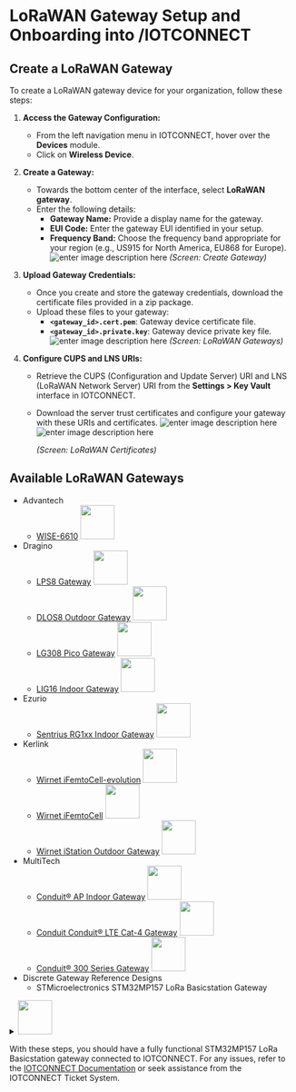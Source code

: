 # LoRaWAN Gateway Setup and Onboarding into /IOTCONNECT

## Create a LoRaWAN Gateway
To create a LoRaWAN gateway device for your organization, follow these steps:

1.  **Access the Gateway Configuration:**
    
    -   From the left navigation menu in IOTCONNECT, hover over the **Devices** module.
    -   Click on **Wireless Device**.
2.  **Create a Gateway:**
    
    -   Towards the bottom center of the interface, select **LoRaWAN gateway**.
    -   Enter the following details:
        -   **Gateway Name:** Provide a display name for the gateway.
        -   **EUI Code:** Enter the gateway EUI identified in your setup.
        -   **Frequency Band:** Choose the frequency band appropriate for your region (e.g., US915 for North America, EU868 for Europe).
    ![enter image description here](https://docs.iotconnect.io/wp-content/themes/iotconnect/assets/img/image1.png)
    _(Screen: Create Gateway)_
    
3.  **Upload Gateway Credentials:**
    
    -   Once you create and store the gateway credentials, download the certificate files provided in a zip package.
    -   Upload these files to your gateway:
        -   **`<gateway_id>.cert.pem`**: Gateway device certificate file.
        -   **`<gateway_id>.private.key`**: Gateway device private key file.
    ![enter image description here](https://docs.iotconnect.io/wp-content/themes/iotconnect/assets/img/image1.png)
    _(Screen: LoRaWAN Gateways)_
    
4.  **Configure CUPS and LNS URIs:**
    
    -   Retrieve the CUPS (Configuration and Update Server) URI and LNS (LoRaWAN Network Server) URI from the **Settings > Key Vault** interface in IOTCONNECT.
    -   Download the server trust certificates and configure your gateway with these URIs and certificates.
![enter image description here](https://docs.iotconnect.io/wp-content/themes/iotconnect/assets/img/image2.png)
![enter image description here](https://docs.iotconnect.io/wp-content/themes/iotconnect/assets/img/image3.png)

		_(Screen: LoRaWAN Certificates)_
    
## Available LoRaWAN Gateways
- Advantech
	- [WISE-6610](https://partners.amazonaws.com/devices/a3G8a00000E2okZEAR/Advantech%20WISE-6610) <img src="https://github.com/user-attachments/assets/29b606c8-731a-4482-b70e-1798e963d6ae" height="60"/>
- Dragino
	- [LPS8 Gateway](https://partners.amazonaws.com/devices/a3G0h00000AjwBrEAJ/LPS8%20LoRaWAN%20Gateway) <img src="https://c.na65.content.force.com/servlet/servlet.ImageServer?id=0150h000004xExrAAE&oid=00DE0000000c48tMAA" height="60"/>
 	- [DLOS8 Outdoor Gateway](https://partners.amazonaws.com/devices/a3G0h00000AjwC1EAJ/DLOS8%20Outdoor%20LoRaWAN%20Gateway) <img src="https://c.na65.content.force.com/servlet/servlet.ImageServer?id=0150h000004xEyGAAU&oid=00DE0000000c48tMAA" height="60"/>
	- [LG308 Pico Gateway](https://partners.amazonaws.com/devices/a3G0h00000AjwBwEAJ/LoRaWAN%20Indoor%20Gateway) <img src="https://c.na65.content.force.com/servlet/servlet.ImageServer?id=0150h000004xEy9AAE&oid=00DE0000000c48tMAA" height="60"/>
 	- [LIG16 Indoor Gateway](https://partners.amazonaws.com/devices/a3G0h00000EU2PLEA1/LIG16) <img src="https://c.na65.content.force.com/servlet/servlet.ImageServer?id=0150h0000056D67AAE&oid=00DE0000000c48tMAA" height="60"/>
- Ezurio
	- [Sentrius RG1xx Indoor Gateway](https://partners.amazonaws.com/devices/a3G0h000007dhzqEAA/Sentrius%20RG1xx%20LoRaWAN%20Gateway) <img src="https://github.com/user-attachments/assets/ee4064b4-58f6-4dd5-904d-88885ca7d668" height="60"/>
- Kerlink
	- [Wirnet iFemtoCell-evolution](https://partners.amazonaws.com/devices/a3G0h000007dhxwEAA/Wirnet%20iFemtoCell-evolution) <img src="https://c.na65.content.force.com/servlet/servlet.ImageServer?id=0150h000005634kAAA&oid=00DE0000000c48tMAA" height="60"/>
	- [Wirnet iFemtoCell](https://partners.amazonaws.com/devices/a3G0h000007dhy1EAA/Wirnet%20iFemtoCell) <img src="https://c.na65.content.force.com/servlet/servlet.ImageServer?id=0150h000005634zAAA&oid=00DE0000000c48tMAA" height="60"/>
	- [Wirnet iStation Outdoor Gateway](https://partners.amazonaws.com/devices/a3G0h000007dhxwEAA/Wirnet%20iFemtoCell-evolution) <img src="https://c.na65.content.force.com/servlet/servlet.ImageServer?id=0150h000005635JAAQ&oid=00DE0000000c48tMAA" height="60"/> 
- MultiTech
	- [Conduit® AP Indoor Gateway](https://partners.amazonaws.com/devices/a3G0h000007di1wEAA/MultiTech%20Conduit%C2%AE%20AP) <img src="https://github.com/user-attachments/assets/336a017b-99ff-4790-b44f-f01960f71a19" height="60"/>
	- [Conduit Conduit® LTE Cat-4 Gateway](https://partners.amazonaws.com/devices/a3G0h000007di1wEAA/MultiTech%20Conduit%C2%AE%20AP) <img src="https://c.na65.content.force.com/servlet/servlet.ImageServer?id=0150h00000563DXAAY&oid=00DE0000000c48tMAA" height="60"/>
	- [Conduit® 300 Series Gateway](https://partners.amazonaws.com/devices/a3G0h000007di0tEAA/MultiTech%20Conduit%C2%AE%20300%20Gateway) <img src="https://c.na65.content.force.com/servlet/servlet.ImageServer?id=0150h00000563CoAAI&oid=00DE0000000c48tMAA" height="60"/>
 - Discrete Gateway Reference Designs
	- STMicroelectronics STM32MP157 LoRa Basicstation Gateway
 <details> <summary><img src="https://wiki.st.com/stm32mpu-ecosystem-v3/nsfr_img_auth.php/1/13/RAKModule_4a.png" height="60"/></summary>
	 
	 #### Assemble the Gateway

This sample uses the STM32MP157 DK and RAK5146 Concentrator stack board with USB. Follow section 2.2, [Hardware Prerequisites](https://wiki.st.com/stm32mpu-ecosystem-v3/wiki/How_to_integrate_LoRaWAN_gateway#Hardware_prerequisites), and section 3, [Hardware Setup](https://wiki.st.com/stm32mpu-ecosystem-v3/wiki/How_to_integrate_LoRaWAN_gateway#Hardware_setup) of the application blog, "How to integrate LoRaWAN gateway" from STMicroelectronics.

#### Download, Extract, and Program

1.  **Download the STM32MP157 Kirkstone Image:**
    
    -   Download the image from the provided link.
    -   Extract the downloaded zip file.
2.  **Program the Image:**
    
    -   Program the image to your STM32MP157 device using your preferred method.

#### Install Basic Station on Yocto Target

1.  **Clone the Repository to your build machine:**
  ```  
  git clone https://github.com/avnet-iotconnect/iotc-lora-demos.git`
```
2.  **Navigate to the Specific Directory:**
 ```
cd iotc-lora-demos/basicstation/stm32mp157/basicstation` 
```

4.  **Transfer the Directory to the Yocto Target:**

 ```
    scp -r basicstation/stm32mp157/basicstation root@<target-ip>:/home/
```
**Note:** Ensure SSH and SCP are enabled on your Yocto target. Adjust the target directory paths as necessary to fit your file structure and permissions. Replace `<target-ip>` with the IP address of your Yocto device.

#### Configure Gateway to IOTCONNECT

1.  **Configure Gateway in IOTCONNECT:**
    
    -   Navigate to **Devices > Wireless Device**.
    -   Select **LoRaWAN Gateway**.
2.  **Enter Configuration Details:**
    
    -   **Gateway Name:** Enter a display name for the gateway device.
    -   **EUI Code:** Find the EUI by running `./start-station.sh` briefly and stopping it. The EUI is displayed in the log as `Station EUI: xxxx:xxxx:xxxx:xxxx`.
    -   **Frequency Band:** Select the appropriate frequency band for your region.
3.  **Download and Transfer CUPS and LNS Certificates:**
    
    -   Download the CUPS certificate files (`.cert.pem` and `.private.key`).
    -   Transfer these files to the target:
 ``` 
 scp Downloads/certificate.pem.crt root@<target-ip>:/home/basicstation/projects/iotc/lns-iotc/cups.crt
 scp Downloads/private.key root@<target-ip>:/home/basicstation/projects/iotc/lns-iotc/cups.key` 
 ```
         
4.  **Configure URIs:**
    
    -   Change to the LNS directory and edit the URI files:
 ```
        cd /home/basicstation/projects/iotc/lns-iotc
        vi tc.uri
        # Enter the LNS URL and save the file
        vi cups.uri
        # Enter the CUPS URL and save the file` 
```
        
5.  **Transfer Server Trust Certificates:**
    
    -   Download and transfer the trust certificates:
        
```
scp Downloads/cups.trust root@<target-ip>:/home/basicstation/projects/iotc/lns-iotc/cups.trust
scp Downloads/lns.trust root@<target-ip>:/home/basicstation/projects/iotc/lns-iotc/tc.trust` 
````


        
6.  **Directory Structure:**
    
    -   Ensure the `lns-iotc` directory contains the following files:
        -   `station.conf`
        -   `cups.crt`
        -   `cups.key`
        -   `cups.trust`
        -   `cups.uri`
        -   `tc.trust`
        -   `tc.uri`
7.  **Run The Station:**
    
    -   Make sure all scripts are executable and start the gateway
```
cd /home/basicstation/projects/iotc/
chmod +x *.sh
./start-station.sh -l lns-iotc` 
```
-   Check the connection status in IOTCONNECT.

#### Optional Configurations

1.  **Add or Change WiFi Credentials:**
    
    -   Run the WiFi setup script if necessary:
```
	cd /home/basicstation/projects/iotc
        chmod +x wifi-setup.sh
        ./wifi-setup.sh` 
 ```       
2.  **Configure Gateway to Run at Startup:**
    
    -   Create a systemd service file to start the gateway automatically on boot:
```
vi /etc/systemd/system/start-gateway.service
```
- Add the following content to the makefile
```
[Unit]
Description=Start Gateway Service
After=network.target

[Service]
ExecStart=/home/root/basicstation/check_and_start.sh
StandardOutput=journal+console
StandardError=journal+console
Restart=always
User=root

[Install]
WantedBy=multi-user.target
```        
 -   Enable and start the service:
        ```
        systemctl daemon-reload
        systemctl enable start-gateway.service
        systemctl start start-gateway.service
        ```
   </details>         

With these steps, you should have a fully functional STM32MP157 LoRa Basicstation gateway connected to IOTCONNECT. For any issues, refer to the [IOTCONNECT Documentation](https://docs.iotconnect.io/iotconnect) or seek assistance from the IOTCONNECT Ticket System.

